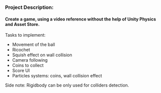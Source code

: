 ### Project Description:

#### Create a game, using a video reference without the help of Unity Physics and Asset Store.

Tasks to implement:

- Movement of the ball
- Ricochet
- Squish effect on wall collision
- Camera following
- Coins to collect
- Score UI
- Particles systems: coins, wall collision effect

Side note: Rigidbody can be only used for colliders detection.